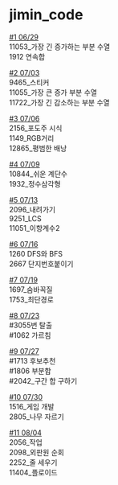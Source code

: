 # jimin_code

[#1 06/29](./06-29/README.md)    
11053_가장 긴 증가하는 부분 수열   
1912 연속합

[#2 07/03](./07-03/README.md)       
9465_스티커   
11055_가장 큰 증가 부분 수열   
11722_가장 긴 감소하는 부분 수열   

[#3 07/06](./07-06/README.md)       
2156_포도주 시식   
1149_RGB거리   
12865_평범한 배낭

[#4 07/09](./07-09/README.md)      
10844_쉬운 계단수     
1932_정수삼각형

[#5 07/13](./07-13/README.md)      
2096_내려가기   
9251_LCS   
11051_이항계수2   

[#6 07/16](./07-16/README.md)          
1260 DFS와 BFS    
2667 단지번호붙이기    

[#7 07/19](./07-19/README.md)        
1697_숨바꼭질     
1753_최단경로    

[#8 07/23](./07-23/README.md)        
#3055번 탈출    
#1062 가르침    

[#9 07/27](./07-27/README.md)         
#1713 후보추천      
#1806 부분합       
#2042_구간 합 구하기      

[#10 07/30](./07-30/README.md)      
1516_게임 개발     
2805_나무 자르기       

[#11 08/04](./08-04/README.md)     
2056_작업        
2098_외판원 순회          
2252_줄 세우기       
11404_플로이드      
